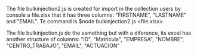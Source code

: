The file bulkinjection2.js is created for import in the collection users by console a file.xlsx that it has three columns: "FIRSTNAME", "LASTNAME" and "EMAIL". Te command is $node bulkinjection2.js <file.xlsx>

The file bulkinjection.js do the samething but with a diference, its excel has another structure of columns: "ID", "Matricula", "EMPRESA", "NOMBRE", "CENTRO_TRABAJO", "EMAIL", "ACTUACION"